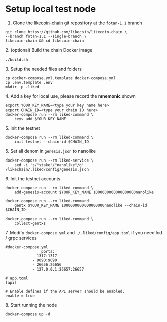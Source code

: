 # Setup local test node

1. Clone the [likecoin-chain](https://github.com/likecoin/likecoin-chain) git repository at the `fotan-1.1` branch

```
git clone https://github.com/likecoin/likecoin-chain \
--branch fotan-1.1 --single-branch \
likecoin-chain && cd likecoin-chain
```

2\. (optional) Build the chain Docker image

```
./build.sh
```

3\. Setup the needed files and folders

```
cp docker-compose.yml.template docker-compose.yml
cp .env.template .env
mkdir -p .liked
```

4\. Add a key for local use, please record the **mnemonic** shown

```
export YOUR_KEY_NAME=<type your key name here>
export CHAIN_ID=<type your chain ID here>
docker-compose run --rm liked-command \
    keys add $YOUR_KEY_NAME
```

5\. Init the testnet

```
docker-compose run --rm liked-command \
    init testnet --chain-id $CHAIN_ID
```

5\. Set all denom in `genesis.json` to nanolike

```
docker-compose run --rm liked-service \
    sed -i 's/"stake"/"nanolike"/g' /likechain/.liked/config/genesis.json
```

6\. Init the testnet accounts

```
docker-compose run --rm liked-command \
    add-genesis-account $YOUR_KEY_NAME 1000000000000000000nanolike

docker-compose run --rm liked-command
    gentx $YOUR_KEY_NAME 1000000000000000000nanolike --chain-id $CHAIN_ID

docker-compose run --rm liked-command \
    collect-gentxs
```

7\. Modify `docker-compose.yml` and `./.liked/config/app.toml` if you need lcd / grpc services

```
#docker-compose.yml
				ports:
            - 1317:1317
            - 9090:9090
            - 26656:26656
            - 127.0.0.1:26657:26657
```

```
# app.toml
[api]

# Enable defines if the API server should be enabled.
enable = true
```

8\. Start running the node

```
docker-compose up -d
```
